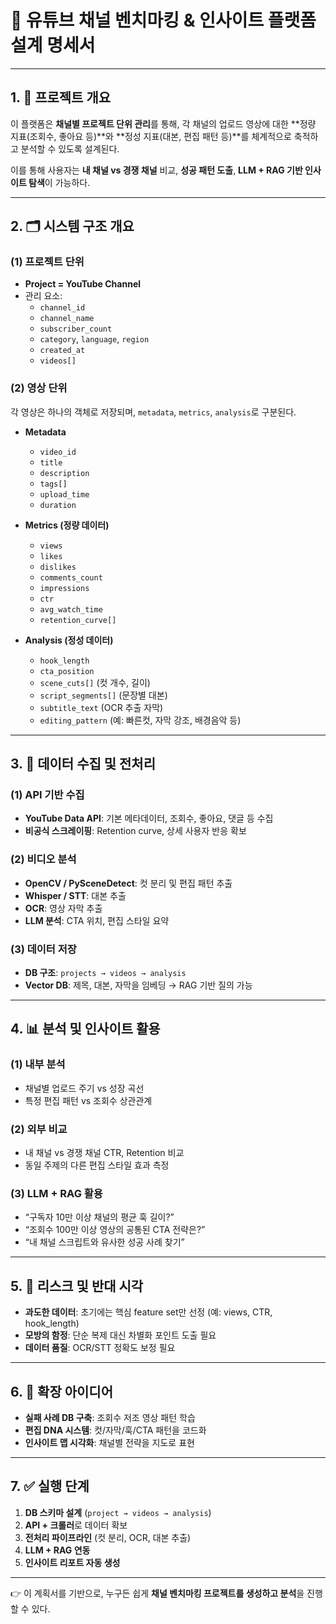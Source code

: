 # 🎥 유튜브 채널 벤치마킹 & 인사이트 플랫폼 설계 명세서

---

## 1. 📌 프로젝트 개요
이 플랫폼은 **채널별 프로젝트 단위 관리**를 통해, 각 채널의 업로드 영상에 대한 **정량 지표(조회수, 좋아요 등)**와 **정성 지표(대본, 편집 패턴 등)**를 체계적으로 축적하고 분석할 수 있도록 설계된다.

이를 통해 사용자는 **내 채널 vs 경쟁 채널** 비교, **성공 패턴 도출**, **LLM + RAG 기반 인사이트 탐색**이 가능하다.

---

## 2. 🗂 시스템 구조 개요

### (1) 프로젝트 단위
- **Project = YouTube Channel**
- 관리 요소:
  - `channel_id`
  - `channel_name`
  - `subscriber_count`
  - `category`, `language`, `region`
  - `created_at`
  - `videos[]`

### (2) 영상 단위
각 영상은 하나의 객체로 저장되며, `metadata`, `metrics`, `analysis`로 구분된다.

- **Metadata**
  - `video_id`
  - `title`
  - `description`
  - `tags[]`
  - `upload_time`
  - `duration`

- **Metrics (정량 데이터)**
  - `views`
  - `likes`
  - `dislikes`
  - `comments_count`
  - `impressions`
  - `ctr`
  - `avg_watch_time`
  - `retention_curve[]`

- **Analysis (정성 데이터)**
  - `hook_length`
  - `cta_position`
  - `scene_cuts[]` (컷 개수, 길이)
  - `script_segments[]` (문장별 대본)
  - `subtitle_text` (OCR 추출 자막)
  - `editing_pattern` (예: 빠른컷, 자막 강조, 배경음악 등)

---

## 3. 🔄 데이터 수집 및 전처리

### (1) API 기반 수집
- **YouTube Data API**: 기본 메타데이터, 조회수, 좋아요, 댓글 등 수집
- **비공식 스크레이핑**: Retention curve, 상세 사용자 반응 확보

### (2) 비디오 분석
- **OpenCV / PySceneDetect**: 컷 분리 및 편집 패턴 추출
- **Whisper / STT**: 대본 추출
- **OCR**: 영상 자막 추출
- **LLM 분석**: CTA 위치, 편집 스타일 요약

### (3) 데이터 저장
- **DB 구조**: `projects → videos → analysis`
- **Vector DB**: 제목, 대본, 자막을 임베딩 → RAG 기반 질의 가능

---

## 4. 📊 분석 및 인사이트 활용

### (1) 내부 분석
- 채널별 업로드 주기 vs 성장 곡선
- 특정 편집 패턴 vs 조회수 상관관계

### (2) 외부 비교
- 내 채널 vs 경쟁 채널 CTR, Retention 비교
- 동일 주제의 다른 편집 스타일 효과 측정

### (3) LLM + RAG 활용
- “구독자 10만 이상 채널의 평균 훅 길이?”
- “조회수 100만 이상 영상의 공통된 CTA 전략은?”
- “내 채널 스크립트와 유사한 성공 사례 찾기”

---

## 5. 🤔 리스크 및 반대 시각
- **과도한 데이터**: 초기에는 핵심 feature set만 선정 (예: views, CTR, hook_length)
- **모방의 함정**: 단순 복제 대신 차별화 포인트 도출 필요
- **데이터 품질**: OCR/STT 정확도 보정 필요

---

## 6. 🌱 확장 아이디어
- **실패 사례 DB 구축**: 조회수 저조 영상 패턴 학습
- **편집 DNA 시스템**: 컷/자막/훅/CTA 패턴을 코드화
- **인사이트 맵 시각화**: 채널별 전략을 지도로 표현

---

## 7. ✅ 실행 단계
1. **DB 스키마 설계** (`project → videos → analysis`)
2. **API + 크롤러**로 데이터 확보
3. **전처리 파이프라인** (컷 분리, OCR, 대본 추출)
4. **LLM + RAG 연동**
5. **인사이트 리포트 자동 생성**

---

👉 이 계획서를 기반으로, 누구든 쉽게 **채널 벤치마킹 프로젝트를 생성하고 분석**을 진행할 수 있다.

